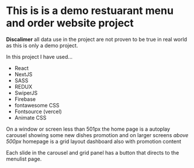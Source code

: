 # This is is a demo restuarant menu and order website project

**Discalimer** all data use in the project are not proven to be true in real world as this is only a demo project.

In this project I have used...

- React
- NextJS
- SASS
- REDUX
- SwiperJS
- Firebase
- fontawesome CSS
- Fontsource (vercel)
- Animate CSS

On a window or screen less than 501px the home page is a autoplay carousel showing some new dishes promotion and on larger screens _above 500px_ homepage is a grid layout dashboard also with promotion content

Each slide in the carousel and grid panel has a button that directs to the menulist page.
